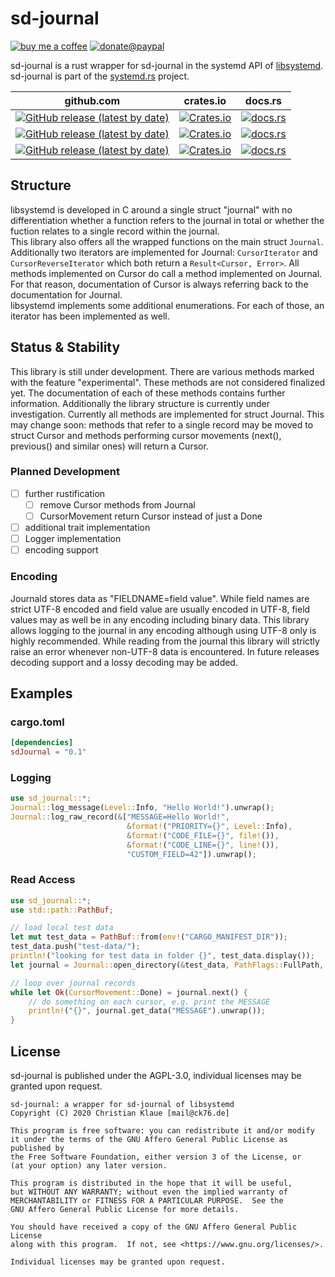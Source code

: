 # sd-journal

[![buy me a coffee](https://img.shields.io/badge/buy%20me%20a%20coffee-or%20I%20sing-53a0d0?style=flat&logo=Buy-Me-A-Coffee)](https://www.buymeacoffee.com/ente)  [![donate@paypal](https://img.shields.io/badge/paypal-donation-53a0d0?style=flat&logo=paypal)](https://www.paypal.com/donate?hosted_button_id=CRGNTJBS4AD4G)

sd-journal is a rust wrapper for sd-journal in the systemd API of [libsystemd](https://www.freedesktop.org/software/systemd/man/sd-id128.html).  sd-journal is part of the [systemd.rs](https://github.com/ente76/systemd.rs) project.

github.com | crates.io | docs.rs
-----------|-----------|--------
[![GitHub release (latest by date)](https://img.shields.io/github/v/release/ente76/sd-sys)](https://github.com/ente76/sd-sys) | [![Crates.io](https://img.shields.io/crates/v/sd-sys)](https://crates.io/crates/sd-sys) | [![docs.rs](https://docs.rs/sd-sys/badge.svg)](https://docs.rs/sd-sys/)
[![GitHub release (latest by date)](https://img.shields.io/github/v/release/ente76/sd-id128)](https://github.com/ente76/sd-id128) | [![Crates.io](https://img.shields.io/crates/v/sd-id128)](https://crates.io/crates/sd-id128) | [![docs.rs](https://docs.rs/sd-id128/badge.svg)](https://docs.rs/sd-id128/)
[![GitHub release (latest by date)](https://img.shields.io/github/v/release/ente76/sd-journal)](https://github.com/ente76/sd-journal) | [![Crates.io](https://img.shields.io/crates/v/sd-journal)](https://crates.io/crates/sd-journal) | [![docs.rs](https://docs.rs/sd-journal/badge.svg)](https://docs.rs/sd-journal)

## Structure

libsystemd is developed in C around a single struct "journal" with no differentiation whether a function refers to the journal in total or whether the fuction relates to a single record within the journal.  
This library also offers all the wrapped functions on the main struct `Journal`. Additionally two iterators are implemented for Journal: `CursorIterator` and `CursorReverseIterator` which both return a `Result<Cursor, Error>`. All methods implemented on Cursor do call a method implemented on Journal. For that reason, documentation of Cursor is always referring back to the documentation for Journal.  
libsystemd implements some additional enumerations. For each of those, an iterator has been implemented as well.

## Status & Stability

This library is still under development. There are various methods marked with the feature "experimental". These methods are not considered finalized yet. The documentation of each of these methods contains further information. Additionally the library structure is currently under investigation. Currently all methods are implemented for struct Journal. This may change soon: methods that refer to a single record may be moved to struct Cursor and methods performing cursor movements (next(), previous() and similar ones) will return a Cursor.

### Planned Development

- [ ] further rustification
  - [ ] remove Cursor methods from Journal
  - [ ] CursorMovement return Cursor instead of just a Done
- [ ] additional trait implementation
- [ ] Logger implementation
- [ ] encoding support

### Encoding

Journald stores data as "FIELDNAME=field value". While field names are
strict UTF-8 encoded and field value are usually encoded in UTF-8, field
values may as well be in any encoding including binary data.
This library allows logging to the journal in any encoding although using
UTF-8 only is highly recommended. While reading from the journal this
library will strictly raise an error whenever non-UTF-8 data is encountered.
In future releases decoding support and a lossy decoding may be added.

## Examples

### cargo.toml

```toml
[dependencies]
sdJournal = "0.1"
```

### Logging

```rust
use sd_journal::*;
Journal::log_message(Level::Info, "Hello World!").unwrap();
Journal::log_raw_record(&["MESSAGE=Hello World!",
                          &format!("PRIORITY={}", Level::Info),
                          &format!("CODE_FILE={}", file!()),
                          &format!("CODE_LINE={}", line!()),
                          "CUSTOM_FIELD=42"]).unwrap();
```

### Read Access

```rust
use sd_journal::*;
use std::path::PathBuf;

// load local test data
let mut test_data = PathBuf::from(env!("CARGO_MANIFEST_DIR"));
test_data.push("test-data/");
println!("looking for test data in folder {}", test_data.display());
let journal = Journal::open_directory(&test_data, PathFlags::FullPath, UserFlags::AllUsers).unwrap();

// loop over journal records
while let Ok(CursorMovement::Done) = journal.next() {
    // do something on each cursor, e.g. print the MESSAGE
    println!("{}", journal.get_data("MESSAGE").unwrap());
}
```

## License

sd-journal is published under the AGPL-3.0, individual licenses may be granted upon request.

```license
sd-journal: a wrapper for sd-journal of libsystemd
Copyright (C) 2020 Christian Klaue [mail@ck76.de]

This program is free software: you can redistribute it and/or modify
it under the terms of the GNU Affero General Public License as published by
the Free Software Foundation, either version 3 of the License, or
(at your option) any later version.

This program is distributed in the hope that it will be useful,
but WITHOUT ANY WARRANTY; without even the implied warranty of
MERCHANTABILITY or FITNESS FOR A PARTICULAR PURPOSE.  See the
GNU Affero General Public License for more details.

You should have received a copy of the GNU Affero General Public License
along with this program.  If not, see <https://www.gnu.org/licenses/>.

Individual licenses may be granted upon request.
```

